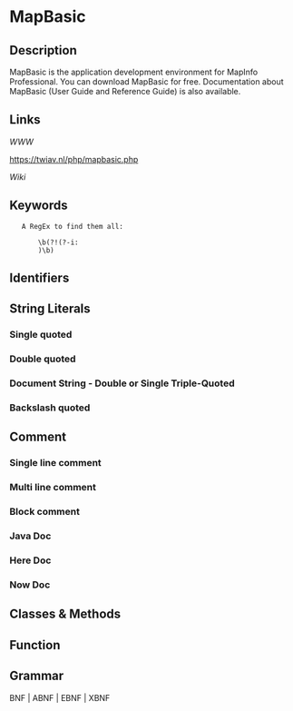 
# MapBasic

## Description

MapBasic is the application development environment for MapInfo Professional. You can download MapBasic for free. Documentation about MapBasic (User Guide and Reference Guide) is also available.


## Links

_WWW_

https://twiav.nl/php/mapbasic.php

_Wiki_



## Keywords
~~~
   A RegEx to find them all:

       \b(?!(?-i:
       )\b)
~~~


## Identifiers


## String Literals

### Single quoted

### Double quoted

### Document String - Double or Single Triple-Quoted

### Backslash quoted


## Comment

### Single line comment

### Multi line comment

### Block comment

### Java Doc

### Here Doc

### Now Doc


## Classes & Methods


## Function


## Grammar

BNF | ABNF | EBNF | XBNF

